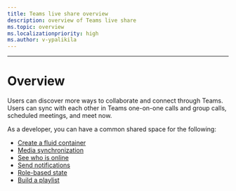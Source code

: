 ```yaml
---
title: Teams live share overview
description: overview of Teams live share
ms.topic: overview
ms.localizationpriority: high
ms.author: v-ypalikila
---
```

---

# Overview

Users can discover more ways to collaborate and connect through Teams. Users can sync with each other in Teams one-on-one calls and group calls, scheduled meetings, and meet now.

As a developer, you can have a common shared space for the following:

* [Create a fluid container](teams-live-share-sdk-capabilities.md#container-creation)
* [Media synchronization](teams-live-share-sdk-capabilities.md#media-synchronizer)
* [See who is online](teams-live-share-sdk-capabilities.md#see-who-is-online)
* [Send notifications](teams-live-share-sdk-capabilities.md#send-notifications)
* [Role-based state](teams-live-share-sdk-capabilities.md#role-based-state)
* [Build a playlist](teams-live-share-sdk-capabilities.md#build-a-playlist)
